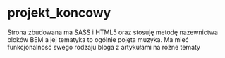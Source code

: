 # projekt_koncowy
Strona zbudowana ma SASS i HTML5 oraz stosuję metodę nazewnictwa bloków BEM a jej tematyka to ogólnie pojęta muzyka. Ma mieć funkcjonalność swego rodzaju bloga z artykułami na różne tematy
